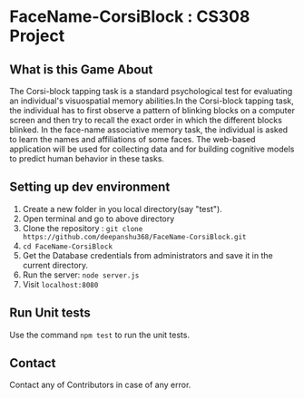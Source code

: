 # FaceName-CorsiBlock : CS308 Project

## What is this Game About

The Corsi-block tapping task is a standard psychological test for evaluating an individual's visuospatial memory abilities.In the Corsi-block tapping task, the individual has to first observe a pattern of blinking blocks on a computer screen and then try to recall the exact order in which the different blocks blinked. In the face-name associative memory task, the individual is asked to learn the names and affiliations of some faces. The web-based application will be used for collecting data and for building cognitive models to predict human behavior in these tasks.

## Setting up dev environment

1. Create a new folder in you local directory(say "test").
2. Open terminal and go to above directory
3. Clone the repository : `git clone https://github.com/deepanshu368/FaceName-CorsiBlock.git`
4. `cd FaceName-CorsiBlock`
5. Get the Database credentials from administrators and save it in the current directory.
6. Run the server: `node server.js`
7. Visit `localhost:8080`

## Run Unit tests
Use the command `npm test` to run the unit tests.

## Contact
Contact any of Contributors in case of any error.
